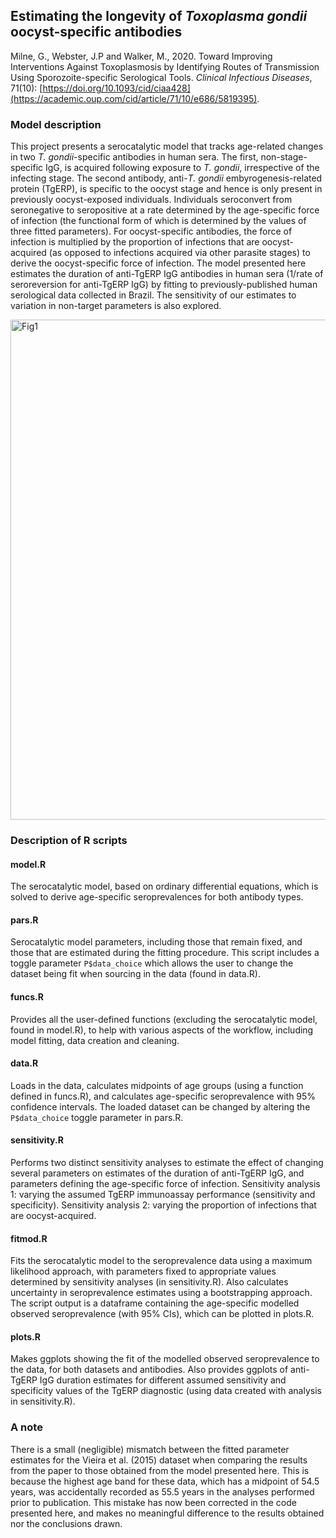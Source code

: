 ## Estimating the longevity of *Toxoplasma gondii* oocyst-specific antibodies

Milne, G., Webster, J.P and Walker, M., 2020. Toward Improving Interventions Against Toxoplasmosis by Identifying Routes of Transmission Using Sporozoite-specific Serological Tools. *Clinical Infectious Diseases*, 71(10): [https://doi.org/10.1093/cid/ciaa428](https://academic.oup.com/cid/article/71/10/e686/5819395).

### Model description
This project presents a serocatalytic model that tracks age-related changes in two *T. gondii*-specific antibodies in human sera. The first, non-stage-specific IgG, is acquired following exposure to *T. gondii*, irrespective of the infecting stage. The second antibody, anti-*T. gondii* embyrogenesis-related protein (TgERP), is specific to the oocyst stage and hence is only present in previously oocyst-exposed individuals. Individuals seroconvert from seronegative to seropositive at a rate determined by the age-specific force of infection (the functional form of which is determined by the values of three fitted parameters). For oocyst-specific antibodies, the force of infection is multiplied by the proportion of infections that are oocyst-acquired (as opposed to infections acquired via other parasite stages) to derive the oocyst-specific force of infection. The model presented here estimates the duration of anti-TgERP IgG antibodies in human sera (1/rate of seroreversion for anti-TgERP IgG) by fitting to previously-published human serological data collected in Brazil. The sensitivity of our estimates to variation in non-target parameters is also explored.

<img align="centre" alt="Fig1" width="800px" src="https://user-images.githubusercontent.com/65221055/148261797-ceac35b8-1dfa-41e5-8d9d-be5334bdc5e9.png" />

### Description of R scripts

#### model.R
The serocatalytic model, based on ordinary differential equations, which is solved to derive age-specific seroprevalences for both antibody types.

#### pars.R
Serocatalytic model parameters, including those that remain fixed, and those that are estimated during the fitting procedure. This script includes a toggle parameter ```P$data_choice``` which allows the user to change the dataset being fit when sourcing in the data (found in data.R). 

#### funcs.R
Provides all the user-defined functions (excluding the serocatalytic model, found in model.R), to help with various aspects of the workflow, including model fitting, data creation and cleaning.  

#### data.R
Loads in the data, calculates midpoints of age groups (using a function defined in funcs.R), and calculates age-specific seroprevalence with 95% confidence intervals. The loaded dataset can be changed by altering the ```P$data_choice``` toggle parameter in pars.R.

#### sensitivity.R
Performs two distinct sensitivity analyses to estimate the effect of changing several parameters on estimates of the duration of anti-TgERP IgG, and parameters defining the age-specific force of infection. Sensitivity analysis 1: varying the assumed TgERP immunoassay performance (sensitivity and specificity). Sensitivity analysis 2: varying the proportion of infections that are oocyst-acquired.

#### fitmod.R
Fits the serocatalytic model to the seroprevalence data using a maximum likelihood approach, with parameters fixed to appropriate values determined by sensitivity analyses (in sensitivity.R). Also calculates uncertainty in seroprevalence estimates using a bootstrapping approach. The script output is a dataframe containing the age-specific modelled observed seroprevalence (with 95% CIs), which can be plotted in plots.R. 

#### plots.R
Makes ggplots showing the fit of the modelled observed seroprevalence to the data, for both datasets and antibodies. Also provides ggplots of anti-TgERP IgG duration estimates for different assumed sensitivity and specificity values of the TgERP diagnostic (using data created with analysis in sensitivity.R).

### A note
There is a small (negligible) mismatch between the fitted parameter estimates for the Vieira et al. (2015) dataset when comparing the results from the paper to those obtained from the model  presented here. This is because the highest age band for these data, which has a midpoint of 54.5 years, was accidentally recorded as 55.5 years in the analyses performed prior to publication. This mistake has now been corrected in the code presented here, and makes no meaningful difference to the results obtained nor the conclusions drawn.
